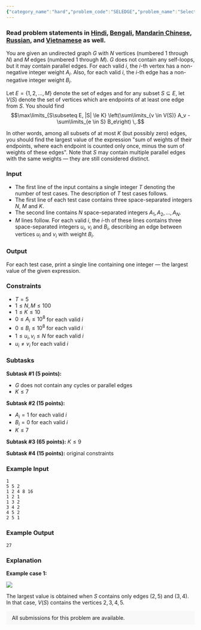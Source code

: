 ```yaml
---
{"category_name":"hard","problem_code":"SELEDGE","problem_name":"Selecting Edges","problemComponents":{"constraints":"","constraintsState":false,"subtasks":"","subtasksState":false,"inputFormat":"","inputFormatState":false,"outputFormat":"","outputFormatState":false,"sampleTestCases":{"0":{"id":1,"input":"1\r\n5 5 2\r\n1 2 4 8 16\r\n1 2 1\r\n1 3 2\r\n3 4 2\r\n4 5 2\r\n2 5 1","output":27,"explanation":"**Example case 1:**\r\n\r\n![](https://codechef_shared.s3.amazonaws.com/download/Images/NOV20/SELEDGE/SELEDGE.png)\r\n\r\nThe largest value is obtained when $S$ contains only edges $(2, 5)$ and $(3, 4)$. In that case, $V(S)$ contains the vertices $2, 3, 4, 5$.","isDeleted":false}}},"video_editorial_url":"https://youtu.be/gbv40YNe1AY","languages_supported":{"0":"CPP14","1":"C","2":"JAVA","3":"PYTH 3.6","4":"CPP17","5":"PYTH","6":"PYP3","7":"CS2","8":"ADA","9":"PYPY","10":"TEXT","11":"PAS fpc","12":"NODEJS","13":"RUBY","14":"PHP","15":"GO","16":"HASK","17":"TCL","18":"PERL","19":"SCALA","20":"LUA","21":"kotlin","22":"BASH","23":"JS","24":"LISP sbcl","25":"rust","26":"PAS gpc","27":"BF","28":"CLOJ","29":"R","30":"D","31":"CAML","32":"FORT","33":"ASM","34":"swift","35":"FS","36":"WSPC","37":"LISP clisp","38":"SQL","39":"SCM guile","40":"PERL6","41":"ERL","42":"CLPS","43":"ICK","44":"NICE","45":"PRLG","46":"ICON","47":"COB","48":"SCM chicken","49":"PIKE","50":"SCM qobi","51":"ST","52":"SQLQ","53":"NEM"},"max_timelimit":5.678,"source_sizelimit":50000,"problem_author":"ratingoverflow","problem_tester":"","date_added":"13-10-2020","tags":{"0":"depth","1":"flows","2":"hard","3":"min","4":"nov20","5":"randomized","6":"ratingoverflow"},"problem_difficulty_level":"Hard","best_tag":"Depth First Search","editorial_url":"https://discuss.codechef.com/problems/SELEDGE","time":{"view_start_date":1104528600,"submit_start_date":1104528600,"visible_start_date":1104528600,"end_date":1735669800},"is_direct_submittable":false,"problemDiscussURL":"https://discuss.codechef.com/search?q=SELEDGE","is_proctored":false,"visitedContests":{},"layout":"problem"}
---
```

### Read problem statements in [Hindi](https://www.codechef.com/download/translated/NOV20/hindi/SELEDGE.pdf), [Bengali](https://www.codechef.com/download/translated/NOV20/bengali/SELEDGE.pdf), [Mandarin Chinese](https://www.codechef.com/download/translated/NOV20/mandarin/SELEDGE.pdf), [Russian](https://www.codechef.com/download/translated/NOV20/russian/SELEDGE.pdf), and [Vietnamese](https://www.codechef.com/download/translated/NOV20/vietnamese/SELEDGE.pdf) as well.

You are given an undirected graph $G$ with $N$ vertices (numbered $1$ through $N$) and $M$ edges (numbered $1$ through $M$). $G$ does not contain any self-loops, but it may contain parallel edges. For each valid $i$, the $i$-th vertex has a non-negative integer weight $A_i$. Also, for each valid $i$, the $i$-th edge has a non-negative integer weight $B_i$.

Let $E = \{1, 2, \ldots, M\}$ denote the set of edges and for any subset $S \subseteq E$, let $V(S)$ denote the set of vertices which are endpoints of at least one edge from $S$. You should find
$$\max\limits_{S\subseteq E, |S| \le K} \left(\sum\limits_{v \in V(S)} A_v - \sum\limits_{e \in S} B_e\right) \,.$$

In other words, among all subsets of at most $K$ (but possibly zero) edges, you should find the largest value of the expression "sum of weights of their endpoints, where each endpoint is counted only once, minus the sum of weights of these edges". Note that $S$ may contain multiple parallel edges with the same weights ― they are still considered distinct.

### Input
- The first line of the input contains a single integer $T$ denoting the number of test cases. The description of $T$ test cases follows.
- The first line of each test case contains three space-separated integers $N$, $M$ and $K$.
- The second line contains $N$ space-separated integers $A_1, A_2, \ldots, A_N$.
- $M$ lines follow. For each valid $i$, the $i$-th of these lines contains three space-separated integers $u_i$, $v_i$ and $B_i$, describing an edge between vertices $u_i$ and $v_i$ with weight $B_i$.

### Output
For each test case, print a single line containing one integer ― the largest value of the given expression.

### Constraints 
- $T = 5$
- $1 \le N, M \le 100$
- $1 \le K \le 10$
- $0 \le A_i \le 10^8$ for each valid $i$
- $0 \le B_i \le 10^8$ for each valid $i$
- $1 \le u_i, v_i \le N$ for each valid $i$
- $u_i \neq v_i$ for each valid $i$

### Subtasks
**Subtask #1 (5 points):**
- $G$ does not contain any cycles or parallel edges
- $K \le 7$

**Subtask #2 (15 points):**
- $A_i = 1$ for each valid $i$
- $B_i = 0$ for each valid $i$
- $K \le 7$

**Subtask #3 (65 points):** $K \le 9$

**Subtask #4 (15 points):** original constraints

### Example Input
```
1
5 5 2
1 2 4 8 16
1 2 1
1 3 2
3 4 2
4 5 2
2 5 1
```

### Example Output
```
27
```

### Explanation
**Example case 1:**

![](https://codechef_shared.s3.amazonaws.com/download/Images/NOV20/SELEDGE/SELEDGE.png)

The largest value is obtained when $S$ contains only edges $(2, 5)$ and $(3, 4)$. In that case, $V(S)$ contains the vertices $2, 3, 4, 5$.

<aside style='background: #f8f8f8;padding: 10px 15px;'><div>All submissions for this problem are available.</div></aside>